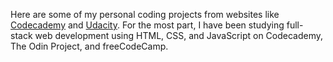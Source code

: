 Here are some of my personal coding projects from websites like [Codecademy](https://www.codecademy.com/learn) and [Udacity](https://www.udacity.com/). For the most part, I have been studying full-stack web development using HTML, CSS, and JavaScript on Codecademy, The Odin Project, and freeCodeCamp. 
